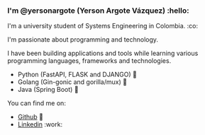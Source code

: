 ### I'm @yersonargote (Yerson Argote Vázquez) :hello:


I'm a university student of Systems Engineering in Colombia. :co:

I'm passionate about programming and technology.

I have been building applications and tools while learning various programming languages, frameworks and technologies.

- Python (FastAPI, FLASK and DJANGO) :snake:
- Golang (Gin-gonic and gorilla/mux) :gorilla:
- Java (Spring Boot) :robot:

You can find me on:

- [Github](https://github.com/yersonargote) 🎯 
- [Linkedin](https://linkedin.com/in/yerson-argote-b90991184) :work:
